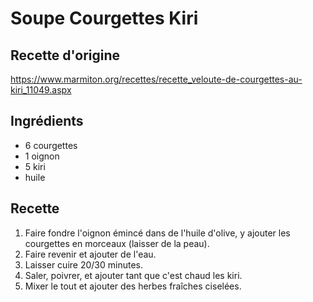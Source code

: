 # Soupe Courgettes Kiri
## Recette d'origine
https://www.marmiton.org/recettes/recette_veloute-de-courgettes-au-kiri_11049.aspx

## Ingrédients
- 6 courgettes
- 1 oignon
- 5 kiri
- huile

## Recette
1. Faire fondre l'oignon émincé dans de l'huile d'olive, y ajouter les courgettes en morceaux (laisser de la peau).
1. Faire revenir et ajouter de l'eau.
1. Laisser cuire 20/30 minutes.
1. Saler, poivrer, et ajouter tant que c'est chaud les kiri.
1. Mixer le tout et ajouter des herbes fraîches ciselées.
